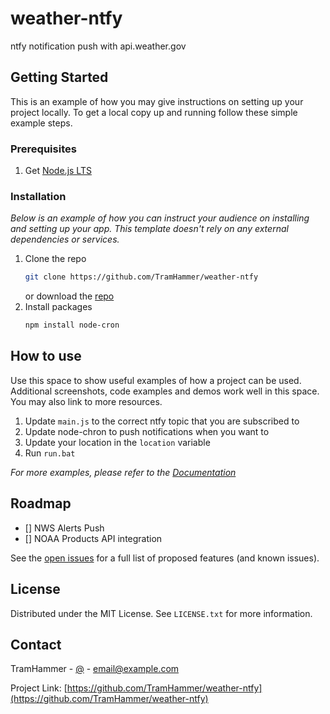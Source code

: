 # weather-ntfy
ntfy notification push with api.weather.gov

<!-- GETTING STARTED -->
## Getting Started

This is an example of how you may give instructions on setting up your project locally.
To get a local copy up and running follow these simple example steps.

### Prerequisites
1. Get [Node.js LTS](https://nodejs.org/en)
### Installation

_Below is an example of how you can instruct your audience on installing and setting up your app. This template doesn't rely on any external dependencies or services._

1. Clone the repo
   ```sh
   git clone https://github.com/TramHammer/weather-ntfy
   ```
   or download the [repo](https://github.com/TramHammer/weather-ntfy/releases/new)
2. Install packages
   ```sh
   npm install node-cron
   ```

<!-- USAGE EXAMPLES -->
## How to use

Use this space to show useful examples of how a project can be used. Additional screenshots, code examples and demos work well in this space. You may also link to more resources.

1. Update `main.js` to the correct ntfy topic that you are subscribed to
2. Update node-chron to push notifications when you want to
3. Update your location in the `location` variable
4. Run `run.bat`

_For more examples, please refer to the [Documentation](https://example.com)_



<!-- ROADMAP -->
## Roadmap
- [] NWS Alerts Push
- [] NOAA Products API integration

See the [open issues](https://github.com/TramHammer/weather-ntfy/issues) for a full list of proposed features (and known issues).


<!-- LICENSE -->
## License

Distributed under the MIT License. See `LICENSE.txt` for more information.



<!-- CONTACT -->
## Contact

TramHammer - [@](@TramHammer) - email@example.com

Project Link: [https://github.com/TramHammer/weather-ntfy](https://github.com/TramHammer/weather-ntfy)

